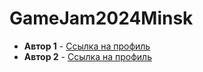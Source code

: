 # GameJam2024Minsk
* **Автор 1** - [Ссылка на профиль](https://github.com/username)
* **Автор 2** - [Ссылка на профиль](https://github.com/username)
